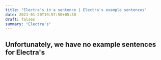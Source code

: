 ```yaml
---
title: "Electra's in a sentence | Electra's example sentences"
date: 2021-01-20T19:57:50+05:30
draft: falses
summary: "Electra's"
---
```

## Unfortunately, we have no example sentences for Electra's                 
